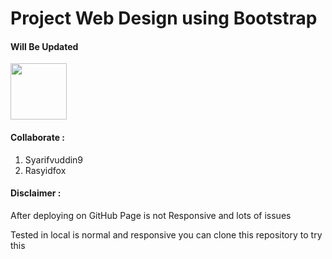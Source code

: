 # Project Web Design using Bootstrap
#### Will Be Updated 
<p><img src="https://badges.frapsoft.com/os/v2/open-source.svg?v=103" width=90px></a>

#### Collaborate :

1. Syarifvuddin9
2. Rasyidfox

#### Disclaimer :

<p>After deploying on GitHub Page is not Responsive and lots of issues</p>
<p>Tested in local is normal and responsive you can clone this repository to try this</p>
